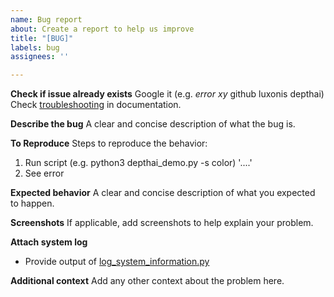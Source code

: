 ```yaml
---
name: Bug report
about: Create a report to help us improve
title: "[BUG]"
labels: bug
assignees: ''

---
```


**Check if issue already exists**
Google it (e.g. *error xy* github luxonis depthai)
Check [troubleshooting](https://docs.luxonis.com/en/latest/pages/troubleshooting/) in documentation.

**Describe the bug**
A clear and concise description of what the bug is.

**To Reproduce**
Steps to reproduce the behavior:
1. Run script (e.g. python3 depthai_demo.py -s color) '....'
2. See error

**Expected behavior**
A clear and concise description of what you expected to happen.

**Screenshots**
If applicable, add screenshots to help explain your problem.

**Attach system log**
 - Provide output of [log_system_information.py](https://github.com/luxonis/depthai/blob/main/log_system_information.py)

**Additional context**
Add any other context about the problem here.
